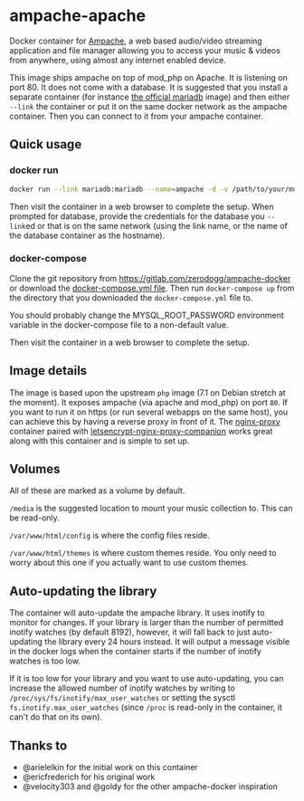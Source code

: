 # ampache-apache

Docker container for [Ampache](http://ampache.org), a web based audio/video
streaming application and file manager allowing you to access your music &
videos from anywhere, using almost any internet enabled device.

This image ships ampache on top of mod_php on Apache. It is listening on
port 80. It does not come with a database. It is suggested that you install a
separate container (for instance [the official
mariadb](https://hub.docker.com/_/mariadb/) image) and then either `--link` the
container or put it on the same docker network as the ampache container. Then
you can connect to it from your ampache container.

## Quick usage

### docker run

```bash
docker run --link mariadb:mariadb --name=ampache -d -v /path/to/your/music:/media:ro -p 80:80 zerodogg/ampache-apache
```

Then visit the container in a web browser to complete the setup. When prompted
for database, provide the credentials for the database you `--link`ed or that
is on the same network (using the link name, or the name of the database
container as the hostname).

### docker-compose

Clone the git repository from https://gitlab.com/zerodogg/ampache-docker or
download the [docker-compose.yml file](https://gitlab.com/zerodogg/ampache-docker/raw/master/docker-compose.yml).
Then run ``docker-compose up`` from the directory that you downloaded the
`docker-compose.yml` file to.

You should probably change the MYSQL_ROOT_PASSWORD environment variable in the
docker-compose file to a non-default value.

Then visit the container in a web browser to complete the setup.

## Image details

The image is based upon the upstream `php` image (7.1 on Debian stretch at the
moment). It exposes ampache (via apache and mod_php) on port `80`. If you want
to run it on https (or run several webapps on the same host), you can achieve
this by having a reverse proxy in front of it. The
[nginx-proxy](https://hub.docker.com/r/jwilder/nginx-proxy/) container paired
with
[letsencrypt-nginx-proxy-companion](https://hub.docker.com/r/jrcs/letsencrypt-nginx-proxy-companion/)
works great along with this container and is simple to set up.

## Volumes

All of these are marked as a volume by default.

`/media` is the suggested location to mount your music collection to. This can
be read-only.

`/var/www/html/config` is where the config files reside.

`/var/www/html/themes` is where custom themes reside. You only need to worry
about this one if you actually want to use custom themes.

## Auto-updating the library

The container will auto-update the ampache library. It uses inotify to monitor
for changes. If your library is larger than the number of permitted inotify
watches (by default 8192), however, it will fall back to just auto-updating the
library every 24 hours instead. It will output a message visible in the docker
logs when the container starts if the number of inotify watches is too low.

If it is too low for your library and you want to use auto-updating, you can
increase the allowed number of inotify watches by writing to
`/proc/sys/fs/inotify/max_user_watches` or setting the sysctl
`fs.inotify.max_user_watches` (since `/proc` is read-only in the container, it
can't do that on its own).

## Thanks to
- @arielelkin for the initial work on this container
- @ericfrederich for his original work
- @velocity303 and @goldy for the other ampache-docker inspiration
